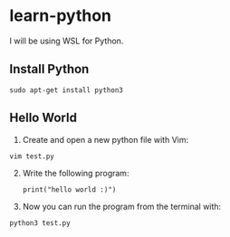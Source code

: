 # learn-python

I will be using WSL for Python.

## Install Python

`sudo apt-get install python3`

## Hello World

1. Create and open a new python file with Vim: 

  `vim test.py`

2. Write the following program: 

       print("hello world :)")
  
3. Now you can run the program from the terminal with:

  `python3 test.py`
